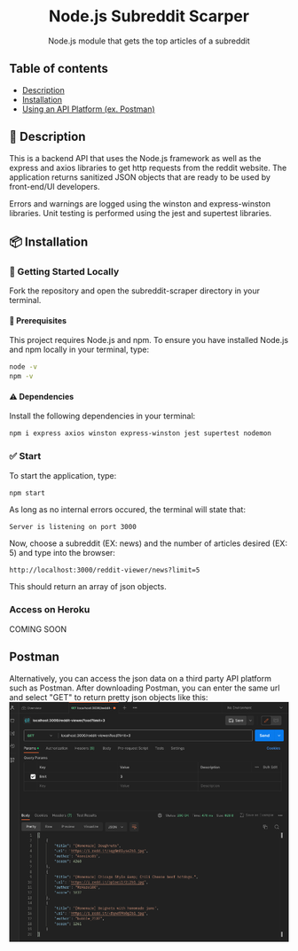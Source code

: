 <h1 align="center">Node.js Subreddit Scarper</h1>

<div align="center">

Node.js module that gets the top articles of a subreddit

</div>

## Table of contents
* [Description](#Description)
* [Installation](#Installation)
* [Using an API Platform (ex. Postman)](#Postman)

## 📖 Description
This is a backend API that uses the Node.js framework as well as the express and axios libraries to get http requests from the reddit website.
The application returns sanitized JSON objects that are ready to be used by front-end/UI developers.

Errors and warnings are logged using the winston and express-winston libraries.
Unit testing is performed using the jest and supertest libraries.

## 📦 Installation

### 🚀 Getting Started Locally

Fork the repository and open the subreddit-scraper directory in your terminal.

#### 🔐	Prerequisites
This project requires Node.js and npm.
To ensure you have installed Node.js and npm locally in your terminal, type:
```sh
node -v
npm -v
```
#### ⚠️ Dependencies
Install the following dependencies in your terminal:
```sh
npm i express axios winston express-winston jest supertest nodemon
```

### ✅ Start

To start the application, type:
```sh
npm start
```

As long as no internal errors occured, the terminal will state that: 
```
Server is listening on port 3000
```

Now, choose a subreddit (EX: news) and the number of articles desired (EX: 5) and type into the browser:
```
http://localhost:3000/reddit-viewer/news?limit=5
```

This should return an array of json objects.
### Access on Heroku
COMING SOON
## Postman

Alternatively, you can access the json data on a third party API platform such as Postman. After downloading Postman, you can enter the same url and select "GET" to return pretty json objects like this: 
![](postman_ex.png)

